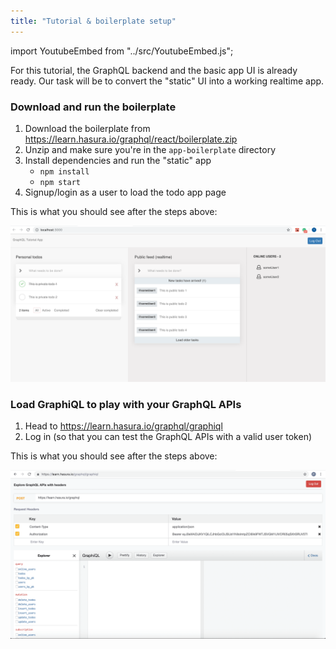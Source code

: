 ```yaml
---
title: "Tutorial & boilerplate setup"
---
```


import YoutubeEmbed from "../src/YoutubeEmbed.js";

<YoutubeEmbed link="https://www.youtube.com/embed/rzH_Xxv4d-A" />

For this tutorial, the GraphQL backend and the basic app UI is already ready.
Our task will be to convert the "static" UI into a working realtime app.

### Download and run the boilerplate

<!-- FIXME: Add the zip URL here -->

1. Download the boilerplate from https://learn.hasura.io/graphql/react/boilerplate.zip
2. Unzip and make sure you're in the `app-boilerplate` directory
3. Install dependencies and run the "static" app
    - `npm install`
    - `npm start`
4. Signup/login as a user to load the todo app page

This is what you should see after the steps above:

![Boilerplate after login](./assets/boilerplate-after-login.png)

### Load GraphiQL to play with your GraphQL APIs

1. Head to https://learn.hasura.io/graphql/graphiql
2. Log in (so that you can test the GraphQL APIs with a valid user token)

This is what you should see after the steps above:

![GraphiQL after login](./assets/graphiql-after-login.png)
